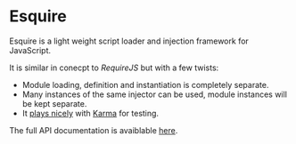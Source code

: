 Esquire
=======

Esquire is a light weight script loader and injection framework for JavaScript.

It is similar in conecpt to _RequireJS_ but with a few twists:

* Module loading, definition and instantiation is completely separate.
* Many instances of the same injector can be used, module instances will be
  kept separate.
* It [plays nicely](https://github.com/usrz/javascript-karma-esquire) with
  [Karma](http://karma-runner.github.io/) for testing.

<div class="nojsdoc">
  The full API documentation is avaiblable
  <a target="_blank" href="http://usrz.github.io/javascript-esquire/">here</a>.
</div>
